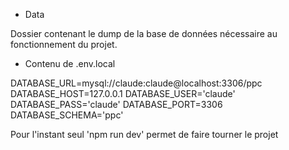 * Data 

Dossier contenant le dump de la base de données nécessaire au fonctionnement du projet.

* Contenu de .env.local

DATABASE_URL=mysql://claude:claude@localhost:3306/ppc
DATABASE_HOST=127.0.0.1
DATABASE_USER='claude'
DATABASE_PASS='claude'
DATABASE_PORT=3306
DATABASE_SCHEMA='ppc'


Pour l'instant seul 'npm run dev' permet de faire tourner le projet
